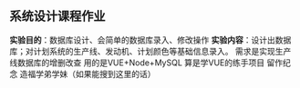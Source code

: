 ## 系统设计课程作业
**实验目的**：数据库设计、会简单的数据库录入、修改操作
**实验内容**：设计出数据库；对计划系统的生产线、发动机、计划颜色等基础信息录入。
需求是实现生产线数据库的增删改查
用的是VUE+Node+MySQL
算是学VUE的练手项目
留作纪念
造福学弟学妹（如果能搜到这里的话）

